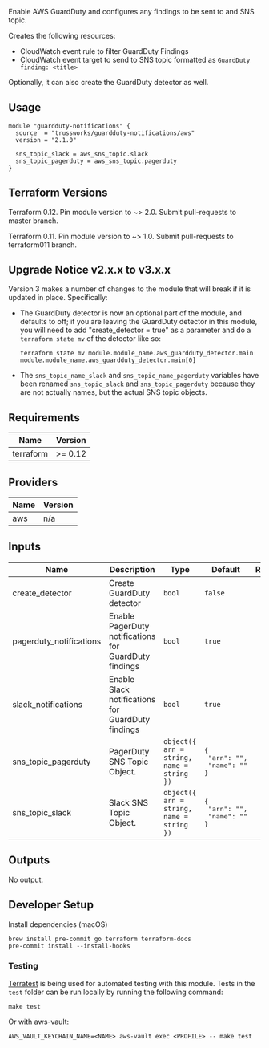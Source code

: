 Enable AWS GuardDuty and configures any findings to be sent to and SNS topic.

Creates the following resources:

* CloudWatch event rule to filter GuardDuty Findings
* CloudWatch event target to send to SNS topic formatted as `GuardDuty finding: <title>`

Optionally, it can also create the GuardDuty detector as well.


## Usage

```hcl
module "guardduty-notifications" {
  source  = "trussworks/guardduty-notifications/aws"
  version = "2.1.0"

  sns_topic_slack = aws_sns_topic.slack
  sns_topic_pagerduty = aws_sns_topic.pagerduty
}
```


## Terraform Versions

Terraform 0.12. Pin module version to ~> 2.0. Submit pull-requests to master branch.

Terraform 0.11. Pin module version to ~> 1.0. Submit pull-requests to terraform011 branch.

## Upgrade Notice v2.x.x to v3.x.x

Version 3 makes a number of changes to the module that will break if it
is updated in place. Specifically:

* The GuardDuty detector is now an optional part of the module, and
  defaults to off; if you are leaving the GuardDuty detector in this
  module, you will need to add "create\_detector = true" as a parameter
  and do a `terraform state mv` of the detector like so:

  ```console
  terraform state mv module.module_name.aws_guardduty_detector.main module.module_name.aws_guardduty_detector.main[0]
  ```

* The `sns_topic_name_slack` and `sns_topic_name_pagerduty` variables
  have been renamed `sns_topic_slack` and `sns_topic_pagerduty` because
  they are not actually names, but the actual SNS topic objects.

<!-- BEGINNING OF PRE-COMMIT-TERRAFORM DOCS HOOK -->
## Requirements

| Name | Version |
|------|---------|
| terraform | >= 0.12 |

## Providers

| Name | Version |
|------|---------|
| aws | n/a |

## Inputs

| Name | Description | Type | Default | Required |
|------|-------------|------|---------|:--------:|
| create\_detector | Create GuardDuty detector | `bool` | `false` | no |
| pagerduty\_notifications | Enable PagerDuty notifications for GuardDuty findings | `bool` | `true` | no |
| slack\_notifications | Enable Slack notifications for GuardDuty findings | `bool` | `true` | no |
| sns\_topic\_pagerduty | PagerDuty SNS Topic Object. | `object({ arn = string, name = string })` | <pre>{<br>  "arn": "",<br>  "name": ""<br>}</pre> | no |
| sns\_topic\_slack | Slack SNS Topic Object. | `object({ arn = string, name = string })` | <pre>{<br>  "arn": "",<br>  "name": ""<br>}</pre> | no |

## Outputs

No output.

<!-- END OF PRE-COMMIT-TERRAFORM DOCS HOOK -->


## Developer Setup

Install dependencies (macOS)

```shell
brew install pre-commit go terraform terraform-docs
pre-commit install --install-hooks
```

### Testing

[Terratest](https://github.com/gruntwork-io/terratest) is being used for
automated testing with this module. Tests in the `test` folder can be run
locally by running the following command:

```text
make test
```

Or with aws-vault:

```text
AWS_VAULT_KEYCHAIN_NAME=<NAME> aws-vault exec <PROFILE> -- make test
```

